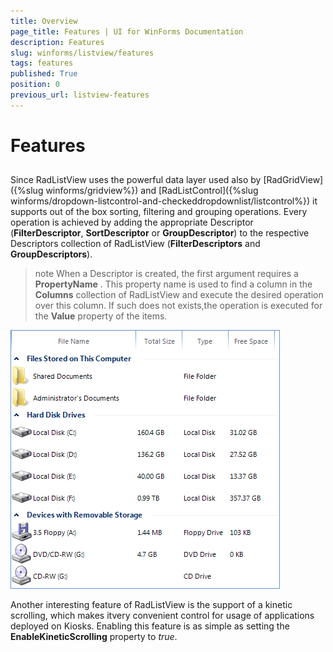 ```yaml
---
title: Overview
page_title: Features | UI for WinForms Documentation
description: Features
slug: winforms/listview/features
tags: features
published: True
position: 0
previous_url: listview-features
---
```


# Features



## 

Since RadListView uses the powerful data layer used also by [RadGridView]({%slug winforms/gridview%}) and [RadListControl]({%slug winforms/dropdown-listcontrol-and-checkeddropdownlist/listcontrol%}) it supports out of the box sorting, filtering and grouping operations. Every operation is achieved by adding the appropriate Descriptor (__FilterDescriptor__, __SortDescriptor__ or __GroupDescriptor__) to the respective Descriptors collection of RadListView (__FilterDescriptors__ and __GroupDescriptors__).

>note When a Descriptor is created, the first argument requires a __PropertyName__ . This property name is used to find a column in the __Columns__ collection of RadListView and execute the desired operation over this column. If such does not exists,the operation is executed for the __Value__ property of the items.
>


![listview-features](images/listview-features.png)

Another interesting feature of RadListView is the support of a kinetic scrolling, which makes itvery convenient control for usage of applications deployed on Kiosks. Enabling this feature is as simple as setting the __EnableKineticScrolling__ property to *true*.
        
